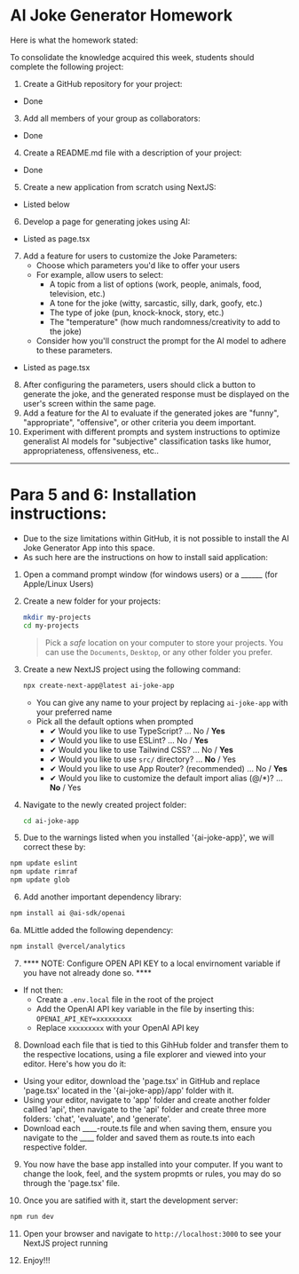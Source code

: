 # AI Joke Generator Homework
Here is what the homework stated:

To consolidate the knowledge acquired this week, students should complete the following project:
1. Create a GitHub repository for your project:
 - Done
3. Add all members of your group as collaborators:
 - Done
4. Create a README.md file with a description of your project:
 - Done
5. Create a new application from scratch using NextJS:
- Listed below
6. Develop a page for generating jokes using AI:
- Listed as page.tsx
7. Add a feature for users to customize the Joke Parameters:
   - Choose which parameters you'd like to offer your users
   - For example, allow users to select:
     - A topic from a list of options (work, people, animals, food, television, etc.)
     - A tone for the joke (witty, sarcastic, silly, dark, goofy, etc.)
     - The type of joke (pun, knock-knock, story, etc.)
     - The "temperature" (how much randomness/creativity to add to the joke)
   - Consider how you'll construct the prompt for the AI model to adhere to these parameters.
- Listed as page.tsx
8. After configuring the parameters, users should click a button to generate the joke, and the generated response must be displayed on the user's screen within the same page.
9. Add a feature for the AI to evaluate if the generated jokes are "funny", "appropriate", "offensive", or other criteria you deem important.
10. Experiment with different prompts and system instructions to optimize generalist AI models for "subjective" classification tasks like humor, appropriateness, offensiveness, etc..

----------------------------------------------------------------------
# Para 5 and 6: Installation instructions:
- Due to the size limitations within GitHub, it is not possible to install the AI Joke Generator App into this space.
- As such here are the instructions on how to install said application:
1.  Open a command prompt window (for windows users) or a ______ (for Apple/Linux Users)
2. Create a new folder for your projects:
   ```bash
   mkdir my-projects
   cd my-projects
   ```
   > Pick a _safe_ location on your computer to store your projects. You can use the `Documents`, `Desktop`, or any other folder you prefer.

3. Create a new NextJS project using the following command:
   ```bash
   npx create-next-app@latest ai-joke-app
   ```
   - You can give any name to your project by replacing `ai-joke-app` with your preferred name
   - Pick all the default options when prompted
     - ✔ Would you like to use TypeScript? … No / **Yes**
     - ✔ Would you like to use ESLint? … No / **Yes**
     - ✔ Would you like to use Tailwind CSS? … No / **Yes**
     - ✔ Would you like to use `src/` directory? … **No** / Yes
     - ✔ Would you like to use App Router? (recommended) … No / **Yes**
     - ✔ Would you like to customize the default import alias (@/\*)? … **No** / Yes

4. Navigate to the newly created project folder:
   ```bash
   cd ai-joke-app
   ```

5. Due to the warnings listed when you installed '{ai-joke-app}', we will correct these by:
  ```bash
  npm update eslint
  npm update rimraf
  npm update glob
  ```

6. Add another important dependency library:
```bash
npm install ai @ai-sdk/openai
```
6a. MLittle added the following dependency:
```bash
npm install @vercel/analytics
```

7. **** NOTE: Configure OPEN API KEY to a local envirnoment variable if you have not already done so. ****
  - If not then:
    - Create a `.env.local` file in the root of the project
    - Add the OpenAI API key variable in the file by inserting this: `OPENAI_API_KEY=xxxxxxxxx`
    - Replace `xxxxxxxxx` with your OpenAI API key

8. Download each file that is tied to this GihHub folder and transfer them to the respective locations, using a file explorer and viewed into your editor. Here's how you do it:
  - Using your editor, download the 'page.tsx' in GitHub and replace 'page.tsx' located in the '{ai-joke-app}/app' folder with it.
  - Using your editor, navigate to 'app' folder and create another folder callled 'api', then navigate to the 'api' folder and create three more folders: 'chat', 'evaluate', and 'generate'.
  - Download each ____-route.ts file and when saving them, ensure you navigate to the ____ folder and saved them as route.ts into each respective folder.

9. You now have the base app installed into your computer. If you want to change the look, feel, and the system propmts or rules, you may do so through the 'page.tsx' file.
    
10. Once you are satified with it, start the development server:
   ```bash
   npm run dev
   ```

11. Open your browser and navigate to `http://localhost:3000` to see your NextJS project running

12. Enjoy!!! 
